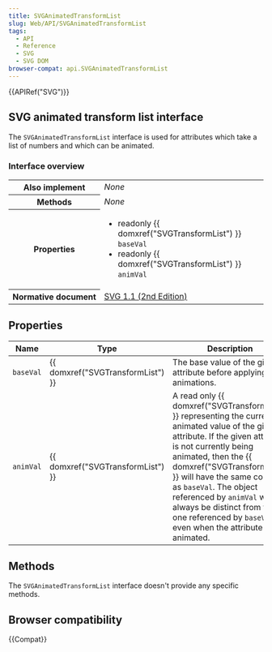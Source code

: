 ```yaml
---
title: SVGAnimatedTransformList
slug: Web/API/SVGAnimatedTransformList
tags:
  - API
  - Reference
  - SVG
  - SVG DOM
browser-compat: api.SVGAnimatedTransformList
---
```

{{APIRef("SVG")}}

## SVG animated transform list interface

The `SVGAnimatedTransformList` interface is used for attributes which take a list of numbers and which can be animated.

### Interface overview

<table class="standard-table">
  <tbody>
    <tr>
      <th scope="row">Also implement</th>
      <td><em>None</em></td>
    </tr>
    <tr>
      <th scope="row">Methods</th>
      <td><em>None</em></td>
    </tr>
    <tr>
      <th scope="row">Properties</th>
      <td>
        <ul>
          <li>
            readonly {{ domxref("SVGTransformList") }}
            <code>baseVal</code>
          </li>
          <li>
            readonly {{ domxref("SVGTransformList") }}
            <code>animVal</code>
          </li>
        </ul>
      </td>
    </tr>
    <tr>
      <th scope="row">Normative document</th>
      <td>
        <a
          href="https://www.w3.org/TR/SVG/coords.html#InterfaceSVGAnimatedTransformList"
          >SVG 1.1 (2nd Edition)</a
        >
      </td>
    </tr>
  </tbody>
</table>

## Properties

| Name      | Type                                         | Description                                                                                                                                                                                                                                                                                                                                                                                                                |
| --------- | -------------------------------------------- | -------------------------------------------------------------------------------------------------------------------------------------------------------------------------------------------------------------------------------------------------------------------------------------------------------------------------------------------------------------------------------------------------------------------------- |
| `baseVal` | {{ domxref("SVGTransformList") }} | The base value of the given attribute before applying any animations.                                                                                                                                                                                                                                                                                                                                                      |
| `animVal` | {{ domxref("SVGTransformList") }} | A read only {{ domxref("SVGTransformList") }} representing the current animated value of the given attribute. If the given attribute is not currently being animated, then the {{ domxref("SVGTransformList") }} will have the same contents as `baseVal`. The object referenced by `animVal` will always be distinct from the one referenced by `baseVal`, even when the attribute is not animated. |

## Methods

The `SVGAnimatedTransformList` interface doesn't provide any specific methods.

## Browser compatibility

{{Compat}}
